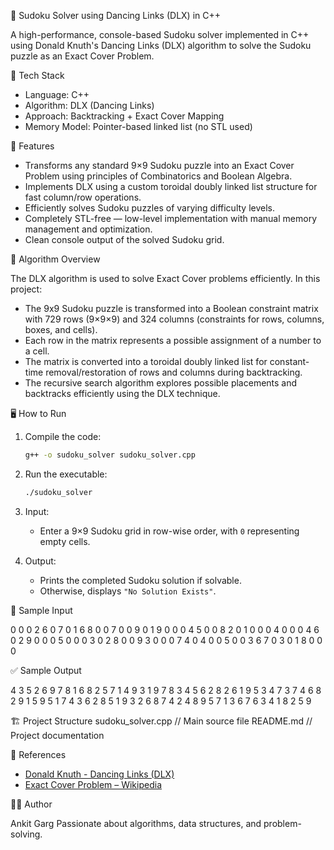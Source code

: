 🧩 Sudoku Solver using Dancing Links (DLX) in C++

A high-performance, console-based Sudoku solver implemented in C++ using Donald Knuth's Dancing Links (DLX) algorithm to solve the Sudoku puzzle as an Exact Cover Problem.

🔧 Tech Stack
- Language: C++
- Algorithm: DLX (Dancing Links)
- Approach: Backtracking + Exact Cover Mapping
- Memory Model: Pointer-based linked list (no STL used)

📌 Features
- Transforms any standard 9×9 Sudoku puzzle into an Exact Cover Problem using principles of Combinatorics and Boolean Algebra.
- Implements DLX using a custom toroidal doubly linked list structure for fast column/row operations.
- Efficiently solves Sudoku puzzles of varying difficulty levels.
- Completely STL-free — low-level implementation with manual memory management and optimization.
- Clean console output of the solved Sudoku grid.

🧠 Algorithm Overview

The DLX algorithm is used to solve Exact Cover problems efficiently. In this project:

- The 9x9 Sudoku puzzle is transformed into a Boolean constraint matrix with 729 rows (9×9×9) and 324 columns (constraints for rows, columns, boxes, and cells).
- Each row in the matrix represents a possible assignment of a number to a cell.
- The matrix is converted into a toroidal doubly linked list for constant-time removal/restoration of rows and columns during backtracking.
- The recursive search algorithm explores possible placements and backtracks efficiently using the DLX technique.

🖥️ How to Run

1. Compile the code:
   ```bash
   g++ -o sudoku_solver sudoku_solver.cpp

   
2. Run the executable:
   ```bash
   ./sudoku_solver

4. Input:

   * Enter a 9×9 Sudoku grid in row-wise order, with `0` representing empty cells.

5. Output:

   * Prints the completed Sudoku solution if solvable.
   * Otherwise, displays `"No Solution Exists"`.

📂 Sample Input

0 0 0 2 6 0 7 0 1
6 8 0 0 7 0 0 9 0
1 9 0 0 0 4 5 0 0
8 2 0 1 0 0 0 4 0
0 0 4 6 0 2 9 0 0
0 5 0 0 0 3 0 2 8
0 0 9 3 0 0 0 7 4
0 4 0 0 5 0 0 3 6
7 0 3 0 1 8 0 0 0

✅ Sample Output

4 3 5 2 6 9 7 8 1
6 8 2 5 7 1 4 9 3
1 9 7 8 3 4 5 6 2
8 2 6 1 9 5 3 4 7
3 7 4 6 8 2 9 1 5
9 5 1 7 4 3 6 2 8
5 1 9 3 2 6 8 7 4
2 4 8 9 5 7 1 3 6
7 6 3 4 1 8 2 5 9

🏗️ Project Structure
sudoku_solver.cpp      // Main source file
README.md              // Project documentation

📘 References

* [Donald Knuth - Dancing Links (DLX)](https://arxiv.org/pdf/cs/0011047.pdf)
* [Exact Cover Problem – Wikipedia](https://en.wikipedia.org/wiki/Exact_cover)

🙋‍♂️ Author

Ankit Garg
Passionate about algorithms, data structures, and problem-solving.

